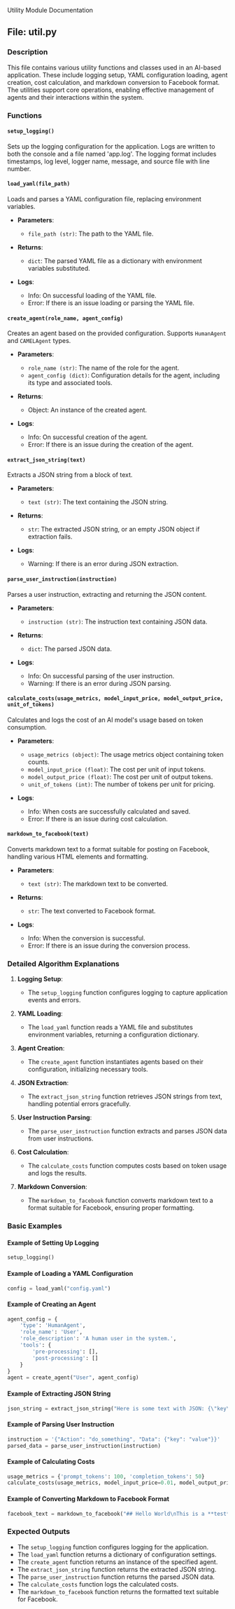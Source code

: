 Utility Module Documentation

## File: util.py

### Description
This file contains various utility functions and classes used in an AI-based application. These include logging setup, YAML configuration loading, agent creation, cost calculation, and markdown conversion to Facebook format. The utilities support core operations, enabling effective management of agents and their interactions within the system.

### Functions

#### `setup_logging()`
Sets up the logging configuration for the application. Logs are written to both the console and a file named 'app.log'. The logging format includes timestamps, log level, logger name, message, and source file with line number.

#### `load_yaml(file_path)`
Loads and parses a YAML configuration file, replacing environment variables.

- **Parameters**:
  - `file_path (str)`: The path to the YAML file.

- **Returns**:
  - `dict`: The parsed YAML file as a dictionary with environment variables substituted.

- **Logs**:
  - Info: On successful loading of the YAML file.
  - Error: If there is an issue loading or parsing the YAML file.

#### `create_agent(role_name, agent_config)`
Creates an agent based on the provided configuration. Supports `HumanAgent` and `CAMELAgent` types.

- **Parameters**:
  - `role_name (str)`: The name of the role for the agent.
  - `agent_config (dict)`: Configuration details for the agent, including its type and associated tools.

- **Returns**:
  - Object: An instance of the created agent.

- **Logs**:
  - Info: On successful creation of the agent.
  - Error: If there is an issue during the creation of the agent.

#### `extract_json_string(text)`
Extracts a JSON string from a block of text.

- **Parameters**:
  - `text (str)`: The text containing the JSON string.

- **Returns**:
  - `str`: The extracted JSON string, or an empty JSON object if extraction fails.

- **Logs**:
  - Warning: If there is an error during JSON extraction.

#### `parse_user_instruction(instruction)`
Parses a user instruction, extracting and returning the JSON content.

- **Parameters**:
  - `instruction (str)`: The instruction text containing JSON data.

- **Returns**:
  - `dict`: The parsed JSON data.

- **Logs**:
  - Info: On successful parsing of the user instruction.
  - Warning: If there is an error during JSON parsing.

#### `calculate_costs(usage_metrics, model_input_price, model_output_price, unit_of_tokens)`
Calculates and logs the cost of an AI model's usage based on token consumption.

- **Parameters**:
  - `usage_metrics (object)`: The usage metrics object containing token counts.
  - `model_input_price (float)`: The cost per unit of input tokens.
  - `model_output_price (float)`: The cost per unit of output tokens.
  - `unit_of_tokens (int)`: The number of tokens per unit for pricing.

- **Logs**:
  - Info: When costs are successfully calculated and saved.
  - Error: If there is an issue during cost calculation.

#### `markdown_to_facebook(text)`
Converts markdown text to a format suitable for posting on Facebook, handling various HTML elements and formatting.

- **Parameters**:
  - `text (str)`: The markdown text to be converted.

- **Returns**:
  - `str`: The text converted to Facebook format.

- **Logs**:
  - Info: When the conversion is successful.
  - Error: If there is an issue during the conversion process.

### Detailed Algorithm Explanations

1. **Logging Setup**:
   - The `setup_logging` function configures logging to capture application events and errors.

2. **YAML Loading**:
   - The `load_yaml` function reads a YAML file and substitutes environment variables, returning a configuration dictionary.

3. **Agent Creation**:
   - The `create_agent` function instantiates agents based on their configuration, initializing necessary tools.

4. **JSON Extraction**:
   - The `extract_json_string` function retrieves JSON strings from text, handling potential errors gracefully.

5. **User Instruction Parsing**:
   - The `parse_user_instruction` function extracts and parses JSON data from user instructions.

6. **Cost Calculation**:
   - The `calculate_costs` function computes costs based on token usage and logs the results.

7. **Markdown Conversion**:
   - The `markdown_to_facebook` function converts markdown text to a format suitable for Facebook, ensuring proper formatting.

### Basic Examples

#### Example of Setting Up Logging
```python
setup_logging()
```

#### Example of Loading a YAML Configuration
```python
config = load_yaml("config.yaml")
```

#### Example of Creating an Agent
```python
agent_config = {
    'type': 'HumanAgent',
    'role_name': 'User',
    'role_description': 'A human user in the system.',
    'tools': {
        'pre-processing': [],
        'post-processing': []
    }
}
agent = create_agent("User", agent_config)
```

#### Example of Extracting JSON String
```python
json_string = extract_json_string("Here is some text with JSON: {\"key\": \"value\"}")
```

#### Example of Parsing User Instruction
```python
instruction = '{"Action": "do_something", "Data": {"key": "value"}}'
parsed_data = parse_user_instruction(instruction)
```

#### Example of Calculating Costs
```python
usage_metrics = {'prompt_tokens': 100, 'completion_tokens': 50}
calculate_costs(usage_metrics, model_input_price=0.01, model_output_price=0.02, unit_of_tokens=1000)
```

#### Example of Converting Markdown to Facebook Format
```python
facebook_text = markdown_to_facebook("## Hello World\nThis is a **test**.")
```

### Expected Outputs
- The `setup_logging` function configures logging for the application.
- The `load_yaml` function returns a dictionary of configuration settings.
- The `create_agent` function returns an instance of the specified agent.
- The `extract_json_string` function returns the extracted JSON string.
- The `parse_user_instruction` function returns the parsed JSON data.
- The `calculate_costs` function logs the calculated costs.
- The `markdown_to_facebook` function returns the formatted text suitable for Facebook.

